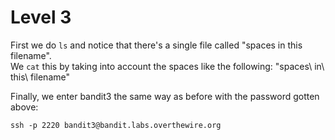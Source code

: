 # Level 3

First we do ```ls``` and notice that there's a single file called "spaces in this filename".  
We ```cat``` this by taking into account the spaces like the following: "spaces\ in\ this\ filename"  

Finally, we enter bandit3 the same way as before with the password gotten above:  

```ssh -p 2220 bandit3@bandit.labs.overthewire.org```
